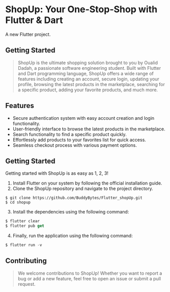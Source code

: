 # ShopUp: Your One-Stop-Shop with Flutter & Dart

A new Flutter project.

## Getting Started

> ShopUp is the ultimate shopping solution brought to you by Oualid Dadah, a passionate software engineering student. Built with Flutter and Dart programming language, ShopUp offers a wide range of features including creating an account, secure login, updating your profile, browsing the latest products in the marketplace, searching for a specific product, adding your favorite products, and much more.


## Features

* Secure authentication system with easy account creation and login functionality.
* User-friendly interface to browse the latest products in the marketplace.
* Search functionality to find a specific product quickly.
* Effortlessly add products to your favorites list for quick access.
* Seamless checkout process with various payment options.

## Getting Started

Getting started with ShopUp is as easy as 1, 2, 3!

1. Install Flutter on your system by following the official installation guide.
2. Clone the ShopUp repository and navigate to the project directory.

```shell
$ git clone https://github.com/BuddyBytes/Flutter_shopUp.git
$ cd shopup

```
3. Install the dependencies using the following command:

```dart
$ flutter clear
$ flutter pub get

```

4. Finally, run the application using the following command:

```dart
$ flutter run -v

```

## Contributing

> We welcome contributions to ShopUp! Whether you want to report a bug or add a new feature, feel free to open an issue or submit a pull request.

